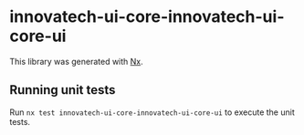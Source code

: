 # innovatech-ui-core-innovatech-ui-core-ui

This library was generated with [Nx](https://nx.dev).

## Running unit tests

Run `nx test innovatech-ui-core-innovatech-ui-core-ui` to execute the unit tests.
